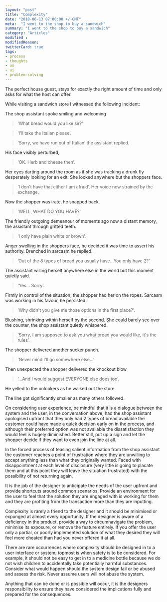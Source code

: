 ```yaml
---
layout: "post"
title: "Complexity"
date: "2018-06-13 07:00:00 +/-GMT"
meta:  "I went to the shop to buy a sandwich"
summary: "I went to the shop to buy a sandwich"
category: "Articles"
modified :
modifiedReason:
twitterCard: true
tags:
- process
- thoughts
- ux
- ui
- problem-solving
---
```


The perfect house guest, stays for exactly the right amount of time and only asks for what the host can offer.

While visiting a sandwich store I witnessed the following incident:

The shop assistant spoke smiling and welcoming

> ‘What bread would you like sir?’

> ‘I'll take the Italian please’.

> ‘Sorry, we have run out of Italian’ the assistant replied.

His face visibly perturbed,

> ‘OK. Herb and cheese then’.

Her eyes darting around the room as if she was tracking a drunk fly desperately looking for an exit. She looked anywhere but the shoppers face.

> ’I don't have that either I am afraid’. Her voice now strained by the exchange.

Now the shopper was irate, he snapped back.

> ‘WELL, WHAT DO YOU HAVE?’

The friendly outgoing demeanour of moments ago now a distant memory, the assistant through gritted teeth.

> ‘I only have plain white or brown’.

Anger swelling in the shoppers face, he decided it was time to assert his authority. Drenched in sarcasm he replied.

> ’Out of the 8 types of bread you usually have...You only have 2?’

The assistant willing herself anywhere else in the world but this moment quietly said.

> ‘Yes… Sorry’.

Firmly in control of the situation, the shopper had her on the ropes. Sarcasm was working in his favour, he persisted.

> ‘Why didn't you give me those options in the first place?’.

Blushing, shrinking within herself by the second. She could barely see over the counter, the shop assistant quietly whispered.

> ‘Sorry, I am supposed to ask you what bread you would like, it's the rules’.

The shopper delivered another sucker punch.

> ’Never mind I'll go somewhere else...’

Then unexpected the shopper delivered the knockout blow

> ‘…And I would suggest EVERYONE else does too’.

He yelled to the onlookers as he walked out the store.

The line got significantly smaller as many others followed.

On considering user experience, be mindful that it is a dialogue between the system and the user, in the conversation above, had the shop assistant apologised upfront that they only had 2 types of bread available the customer could have made a quick decision early on in the process, and although their preferred option was not available the dissatisfaction they would feel is hugely diminished. Better still, put up a sign and let the shopper decide if they want to even join the line at all.

In the forced process of teasing salient information from the shop assistant the customer reaches a point of frustration where they are unwilling to accept anything less than what they originally wanted. Faced with disappointment at each level of disclosure (very little is going to placate them and at this point they will leave the situation frustrated) with the possibility of not returning again.

It is the job of the designer to anticipate the needs of the user upfront and provide shortcuts around common scenarios. Provide an environment for the user to feel that the solution they are engaged with is working for them and they are profiting from the transaction more than they are inputting.

Complexity is rarely a friend to the designer and it should be minimised or expunged at almost every opportunity. If the designer is aware of a deficiency in the product, provide a way to circumnavigate the problem, minimise its exposure, or remove the feature entirely. If you offer the user only a partial, or poorly implemented solution of what they desired they will feel more cheated than had you never offered it at all.

There are rare occurrences where complexity should be designed in to a user interface or system; topmost is when safety is to be considered. For example, it should not be easy to get in to a medicine bottle because we do not wish children to accidentally take potentially harmful substances. Consider what would happen should the system design fail or be abused and assess the risk. Never assume users will not abuse the system.

Anything that can be done or is possible will occur, it is the designers responsibility to ensure they have considered the implications fully and prepared for the consequences.

